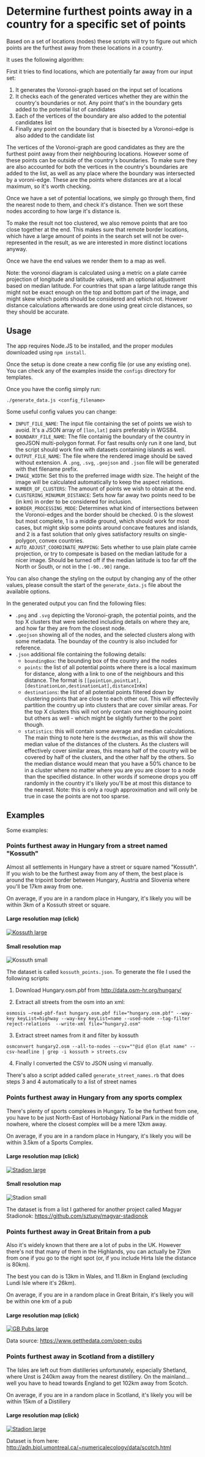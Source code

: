 Determine furthest points away in a country for a specific set of points
========================================================================

Based on a set of locations (nodes) these scripts will try to figure out which points are the furthest away from these locations in a country.

It uses the following algorithm:

First it tries to find locations, which are potentially far away from our input set:

1. It generates the Voronoi-graph based on the input set of locations
2. It checks each of the generated vertices whether they are within the country's boundaries or not. Any point that's in the boundary gets added to the potential list of candidates
3. Each of the vertices of the boundary are also added to the potential candidates list
4. Finally any point on the boundary that is bisected by a Voronoi-edge is also added to the candidate list

The vertices of the Voronoi-graph are good candidates as they are the furthest point away from their neighbouring locations. However some of these points can be outside of the country's boundaries. To make sure they are also accounted for both the vertices in the country's boundaries are added to the list, as well as any place where the boundary was intersected by a voroni-edge. These are the points where distances are at a local maximum, so it's worth checking.

Once we have a set of potential locations, we simply go through them, find the nearest node to them, and check it's distance. Then we sort these nodes according to how large it's distance is.

To make the result not too clustered, we also remove points that are too close together at the end. This makes sure that remote border locations, which have a large amount of points in the search set will not be over-represented in the result, as we are interested in more distinct locations anyway.

Once we have the end values we render them to a map as well.

Note: the voronoi diagram is calculated using a metric on a plate carrée projection of longitude and latitude values, with an optional adjustment based on median latitude. For countries that span a large latitude range this might not be exact enough on the top and bottom part of the image, and might skew which points should be considered and which not. However distance calculations afterwards are done using great circle distances, so they should be accurate.

Usage
-----

The app requires Node.JS to be installed, and the proper modules downloaded using `npm install`.

Once the setup is done create a new config file (or use any existing one).
You can check any of the examples inside the `configs` directory for templates.

Once you have the config simply run:

```
./generate_data.js <config_filename>
```

Some useful config values you can change:

* `INPUT_FILE_NAME`: The input file containing the set of points we wish to avoid. It's a JSON array of `[lon,lat]` pairs preferably in WGS84.
* `BOUNDARY_FILE_NAME`: The file containig the boundary of the country in geoJSON multi-polygon format. For fast results only run it one land, but the script should work fine with datasets containing islands as well.
* `OUTPUT_FILE_NAME`: The file where the rendered image should be saved without extension. A `.png`, `.svg`, `.geojson` and `.json` file will be generated with thet filename prefix.
* `IMAGE_WIDTH`: Set this to the preferred image width size. The height of the image will be calculated automatically to keep the aspect relations.
* `NUMBER_OF_CLUSTERS`: The amount of points we wish to obtain at the end.
* `CLUSTERING_MINUMUM_DISTANCE`: Sets how far away two points need to be (in km) in order to be considered for inclusion.
* `BORDER_PROCESSING_MODE`: Determines what kind of intersections between the Voronoi-edges and the border should be checked. 0 is the slowest but most complete, 1 is a middle ground, which should work for most cases, but might skip some points around concave features and islands, and 2 is a fast solution that only gives satisfactory results on single-polygon, convex countries.
* `AUTO_ADJUST_COORDINATE_MAPPING`: Sets whether to use plain plate carrée projection, or try to compesate is based on the median latitude for a nicer image. Should be turned off if the median latitude is too far off the North or South, or not in the `[-90..90]` range.

You can also change the styling on the output by changing any of the other values, please consult the start of the  `generate_data.js` file about the available options.

In the generated output you can find the following files:

* `.png` and `.svg` depicting the Voronoi-graph, the potential points, and the top X clusters that were selected including details on where they are, and how far they are from the closest node.
* `.geojson` showing all of the nodes, and the selected clusters along with some metadata. The bounday of the country is also included for reference.
* `.json` additional file containing the following details:
  * `boundingBox`: the bounding box of the country and the nodes
  * `points`: the list of all potential points where there is a local maximum for distance, along with a link to one of the neighbours and this distance. The format is `[[pointLon,pointLat],[destinationLon,destinationLat],distanceInKm]`
  * `destinations`: the list of all potential points filtered down by clustering points that are close to each other out. This will effectevily partition the country up into clusters that are cover similar areas. For the top X clusters this will not only contain one neighbouring point but others as well - which might be slightly further to the point though.
  * `statistics`: this will contain some average and median calculations. The main thing to note here is the `destMedian`, as this will show the median value of the distances of the clusters. As the clusters will effectively cover similar areas, this means half of the country will be covered by half of the clusters, and the other half by the others. So the median distance would mean that you have a 50% chance to be in a cluster where no matter where you are you are closer to a node than the specified distance. In other words if someone drops you off randomly in the country it's likely you'll be at most this distance to the nearest. Note: this is only a rough approximation and will only be true in case the points are not too sparse.

Examples
--------

Some examples:

### Points furthest away in Hungary from a street named "Kossuth"

Almost all settlements in Hungary have a street or square named "Kossuth". If you wish to be the furthest away from any of them, the best place is around the tripoint border between Hungary, Austria and Slovenia where you'll be 17km away from one.

On average, if you are in a random place in Hungary, it's likely you will be within 3km of a Kossuth street or square.

#### Large resolution map (click)

[![Kossuth large](https://raw.githubusercontent.com/sztupy/kossuth-map/gh-pages/images/kossuth_thumb.jpg)](https://raw.githubusercontent.com/sztupy/kossuth-map/gh-pages/images/kossuth.jpg)

#### Small resolution map

![Kossuth small](https://raw.githubusercontent.com/sztupy/kossuth-map/gh-pages/images/kossuth_small.jpg)

The dataset is called `kossuth_points.json`. To generate the file I used the following scripts:

1. Download Hungary.osm.pbf from http://data.osm-hr.org/hungary/

2. Extract all streets from the osm into an xml:

```
osmosis –read-pbf-fast hungary.osm.pbf file="hungary.osm.pbf" --way-key keyList=highway --way-key keyList=name --used-node --tag-filter reject-relations  --write-xml file="hungary2.osm"
```

3. Extract street names from it and filter by kossuth

```
osmconvert hungary2.osm --all-to-nodes --csv=""@id @lon @lat name" --csv-headline | grep -i kossuth > streets.csv
```

4. Finally I converted the CSV to JSON using vi manually.

There's also a script added called `generate_street_names.rb` that does steps 3 and 4 automatically to a list of street names

### Points furthest away in Hungary from any sports complex

There's plenty of sports complexes in Hungary. To be the furthest from one, you have to be just North-East of  Hortobágy National Park in the middle of nowhere, where the closest complex will be a mere 12km away.

On average, if you are in a random place in Hungary, it's likely you will be within 3.5km of a Sports Complex.

#### Large resolution map (click)

[![Stadion large](https://raw.githubusercontent.com/sztupy/kossuth-map/gh-pages/images/stadionok_thumb.jpg)](https://raw.githubusercontent.com/sztupy/kossuth-map/gh-pages/images/stadionok.jpg)

#### Small resolution map

![Stadion small](https://raw.githubusercontent.com/sztupy/kossuth-map/gh-pages/images/stadionok_small.jpg)

The dataset is from a list I gathered for another project called Magyar Stadionok: https://github.com/sztupy/magyar-stadionok

### Points furthest away in Great Britain from a pub

Also it's widely known that there are a lot of pubs in the UK. However there's not that many of them in the Highlands, you can actually be 72km from one if you go to the right spot (or, if you include Hirta Isle the distance is 80km).

The best you can do is 13km in Wales, and 11.8km in England (excluding Lundi Isle where it's 26km).

On average, if you are in a random place in Great Britain, it's likely you will be within one km of a pub

#### Large resolution map (click)

[![GB Pubs large](https://raw.githubusercontent.com/sztupy/kossuth-map/gh-pages/images/gb_pubs_thumb.jpg)](https://raw.githubusercontent.com/sztupy/kossuth-map/gh-pages/images/gb_pubs.jpg)

Data source: https://www.getthedata.com/open-pubs

### Points furthest away in Scotland from a distillery

The Isles are left out from distilleries unfortunately, especially Shetland, where Unst is 240km away from the nearest distillery. On the mainland... well you have to head towards England to get 102km away from Scotch.

On average, if you are in a random place in Scotland, it's likely you will be within 15km of a Distillery

#### Large resolution map (click)

[![Stadion large](https://raw.githubusercontent.com/sztupy/kossuth-map/gh-pages/images/scottish_distilleries_thumb.jpg)](https://raw.githubusercontent.com/sztupy/kossuth-map/gh-pages/images/scottish_distilleries.jpg)

Dataset is from here: http://adn.biol.umontreal.ca/~numericalecology/data/scotch.html

